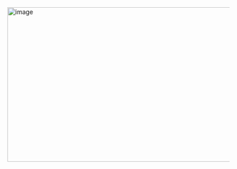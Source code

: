 <img width="949" height="351" alt="image" src="https://github.com/user-attachments/assets/7c751579-35a6-4706-8f18-39ead4f5bf0a" />
